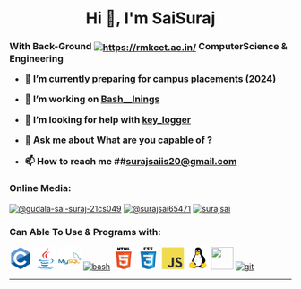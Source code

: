 

<h1 align="center">Hi 👋, I'm SaiSuraj</h1>
<h3><p align="left"> With Back-Ground 
  <a href="https://en.wikipedia.org/wiki/Computer_science_and_engineering" target="blank"><img align="center" src="https://banner2.cleanpng.com/20180419/vlw/kisspng-computer-icons-computer-terminal-cmd-exe-command-terminal-vector-5ad8d746e47909.1917562115241603269358.jpg" alt="https://rmkcet.ac.in/" height="30" width="40" /></a> ComputerScience & Engineering </p>
  
- 🌱 I’m currently preparing for **campus placements (2024)**
  
- 🔭 I’m working on [__Bash__Inings__](https://github.com/SurajSia/__Bash__Inings__.git)

- 🤝 I’m looking for help with [key_logger](https://github.com/SurajSia/__Bash__Inings__.git)

- 💬 Ask me about **What are you capable of ?**

- 📫 How to reach me ##[surajsaiis20@gmail.com](https://mail.google.com/mail/u/0/#inbox?compose=CllgCKHRMTPMdDXLxPFpDVqhVmJLzTHgJHhHfdTRBlWwrPcNDThWHGPzWFxKJfwrGGplCLRqNmL)
<h3 align="left">Online Media:</h3>
<p align="left">
  <a href="https://codepen.io/@gudala-sai-suraj-21cs049" target="blank"><img align="center" src="https://raw.githubusercontent.com/rahuldkjain/github-profile-readme-generator/master/src/images/icons/Social/codepen.svg" alt="@gudala-sai-suraj-21cs049" height="30" width="40" /></a>
  <a href="https://twitter.com/@surajsai65471" target="blank"><img align="center" src="https://raw.githubusercontent.com/rahuldkjain/github-profile-readme-generator/master/src/images/icons/Social/twitter.svg" alt="@surajsai65471" height="30" width="40" /></a>
  <a href="https://www.leetcode.com/surajsai" target="blank"><img align="center" src="https://raw.githubusercontent.com/rahuldkjain/github-profile-readme-generator/master/src/images/icons/Social/leet-code.svg" alt="surajsai" height="30" width="40" /></a>
</p>

<h3 align="left">Can Able To Use & Programs with:</h3>
<p align="left">
  <a href="https://www.cprogramming.com/" target="_blank" rel="noreferrer"><img src="https://raw.githubusercontent.com/devicons/devicon/master/icons/c/c-original.svg" alt="c" width="40" height="40"/></a>
  <a href="https://www.java.com" target="_blank" rel="noreferrer"><img src="https://raw.githubusercontent.com/devicons/devicon/master/icons/java/java-original.svg" alt="java" width="40" height="40"/></a>
  <a href="https://www.mysql.com/" target="_blank" rel="noreferrer"><img src="https://raw.githubusercontent.com/devicons/devicon/master/icons/mysql/mysql-original-wordmark.svg" alt="mysql" width="40" height="40"/></a>
  <a href="https://www.gnu.org/software/bash/" target="_blank" rel="noreferrer"><img src="https://upload.wikimedia.org/wikipedia/commons/4/4b/Bash_Logo_Colored.svg" alt="bash" width="40" height="40"/></a>
  <a href="https://www.w3.org/html/" target="_blank" rel="noreferrer"><img src="https://raw.githubusercontent.com/devicons/devicon/master/icons/html5/html5-original-wordmark.svg" alt="html5" width="40" height="40"/></a> 
  <a href="https://www.w3schools.com/css/" target="_blank" rel="noreferrer"><img src="https://raw.githubusercontent.com/devicons/devicon/master/icons/css3/css3-original-wordmark.svg" alt="css3" width="40" height="40"/></a>
  <a href="https://developer.mozilla.org/en-US/docs/Web/JavaScript" target="_blank" rel="noreferrer"><img src="https://raw.githubusercontent.com/devicons/devicon/master/icons/javascript/javascript-original.svg" alt="javascript" width="40" height="40"/></a>
  <a href="https://www.linux.org/" target="_blank" rel="noreferrer"><img src="https://raw.githubusercontent.com/devicons/devicon/master/icons/linux/linux-original.svg" alt="linux" width="40" height="40"/></a>
  <a href="https://ubuntubudgie.org/about-us/" target="_blank" rel="noreferrer"><img src="https://upload.wikimedia.org/wikipedia/commons/9/91/Ubuntu_Budgie_No_Wordmark.svg" width="40" height="40"/></a>
  <a href="https://git-scm.com/" target="_blank" rel="noreferrer"><img src="https://www.vectorlogo.zone/logos/git-scm/git-scm-icon.svg" alt="git" width="40" height="40"/></a>
</p>

---


